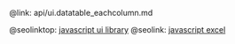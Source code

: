 @link: api/ui.datatable_eachcolumn.md

@seolinktop: [javascript ui library](https://webix.com)
@seolink: [javascript excel](https://webix.com/widget/excel_viewer/)